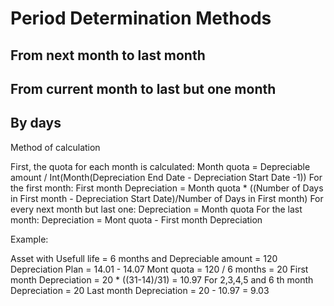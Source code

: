# Period Determination Methods

## From next month to last month

## From current month to last but one month

## By days

Method of calculation

First, the quota for each month is calculated:
Month quotа = Depreciable amount / Int(Month(Depreciation End Date - Depreciation Start Date -1))
For the first month: First month Depreciation =  Month quotа * ((Number of Days in First month - Depreciation Start Date)/Number of Days in First month)
For every next month but last one: Depreciation =  Month quotа
For the last month: Depreciation = Mont quotа - First month Depreciation

Example:

Asset with Usefull life = 6 months and Depreciable amount = 120
Depreciation Plan = 14.01 - 14.07
Mont quotа = 120 / 6 months = 20 
First month Depreciation = 20 * ((31-14)/31) = 10.97
For 2,3,4,5 and 6 th month Depreciation = 20
Last month Depreciation = 20 - 10.97 = 9.03
